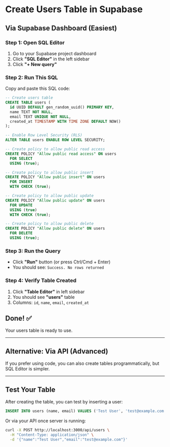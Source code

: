 # Create Users Table in Supabase

## Via Supabase Dashboard (Easiest)

### Step 1: Open SQL Editor
1. Go to your Supabase project dashboard
2. Click **"SQL Editor"** in the left sidebar
3. Click **"+ New query"**

### Step 2: Run This SQL

Copy and paste this SQL code:

```sql
-- Create users table
CREATE TABLE users (
  id UUID DEFAULT gen_random_uuid() PRIMARY KEY,
  name TEXT NOT NULL,
  email TEXT UNIQUE NOT NULL,
  created_at TIMESTAMP WITH TIME ZONE DEFAULT NOW()
);

-- Enable Row Level Security (RLS)
ALTER TABLE users ENABLE ROW LEVEL SECURITY;

-- Create policy to allow public read access
CREATE POLICY "Allow public read access" ON users
  FOR SELECT
  USING (true);

-- Create policy to allow public insert
CREATE POLICY "Allow public insert" ON users
  FOR INSERT
  WITH CHECK (true);

-- Create policy to allow public update
CREATE POLICY "Allow public update" ON users
  FOR UPDATE
  USING (true)
  WITH CHECK (true);

-- Create policy to allow public delete
CREATE POLICY "Allow public delete" ON users
  FOR DELETE
  USING (true);
```

### Step 3: Run the Query
- Click **"Run"** button (or press Ctrl/Cmd + Enter)
- You should see: `Success. No rows returned`

### Step 4: Verify Table Created
1. Click **"Table Editor"** in left sidebar
2. You should see **"users"** table
3. Columns: `id`, `name`, `email`, `created_at`

## Done! ✅

Your users table is ready to use.

---

## Alternative: Via API (Advanced)

If you prefer using code, you can also create tables programmatically, but SQL Editor is simpler.

---

## Test Your Table

After creating the table, you can test by inserting a user:

```sql
INSERT INTO users (name, email) VALUES ('Test User', 'test@example.com');
```

Or via your API once server is running:
```bash
curl -X POST http://localhost:3000/api/users \
  -H "Content-Type: application/json" \
  -d '{"name":"Test User","email":"test@example.com"}'
```
